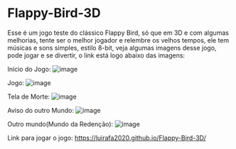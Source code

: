 # Flappy-Bird-3D
Esse é um jogo teste do clássico Flappy Bird, só que em 3D e com algumas melhorias, tente ser o melhor jogador e relembre os velhos tempos, ele tem músicas e sons simples, estilo 8-bit, veja algumas imagens desse jogo, pode jogar e se divertir, o link está logo abaixo das imagens:

Início do Jogo:
![image](https://github.com/user-attachments/assets/8f62726f-2ffd-4df6-854b-72f96d448c21)

Jogo:
![image](https://github.com/user-attachments/assets/c5d01c18-49e1-48c5-ae90-ce1b5ed30b97)

Tela de Morte:
![image](https://github.com/user-attachments/assets/c8020738-0ce3-4021-a2bb-952c8a6dfe3d)

Aviso do outro Mundo:
![image](https://github.com/user-attachments/assets/37102713-d694-47b2-8289-35fa099b2bc2)

Outro mundo(Mundo da Redenção):
![image](https://github.com/user-attachments/assets/5dce003b-ec12-4535-8fcd-9803ec3477d4)

Link para jogar o jogo:
https://luirafa2020.github.io/Flappy-Bird-3D/
